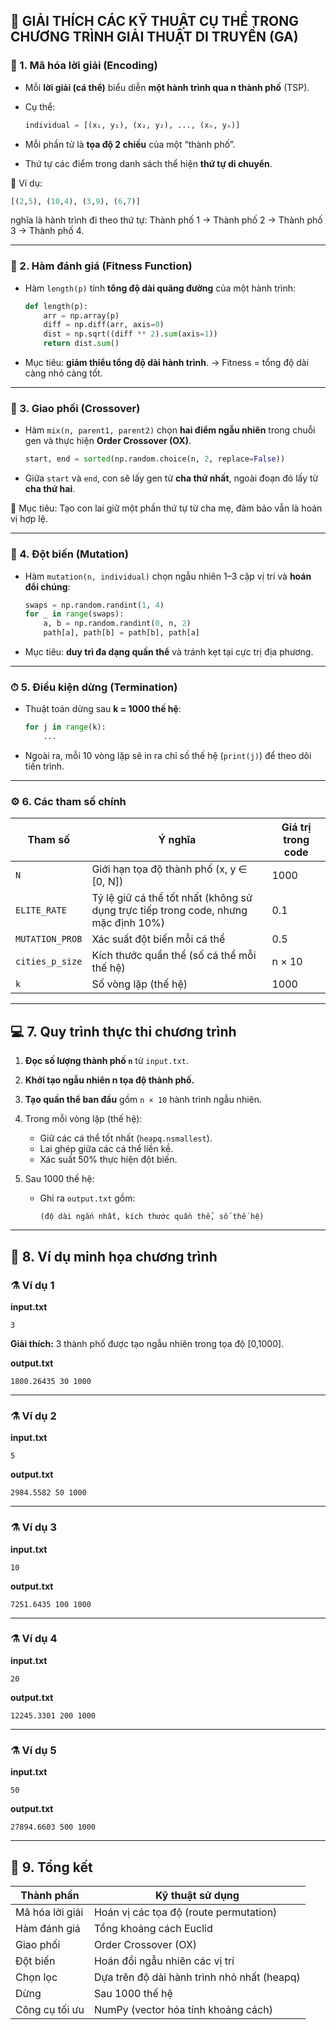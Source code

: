 ## 📄 **GIẢI THÍCH CÁC KỸ THUẬT CỤ THỂ TRONG CHƯƠNG TRÌNH GIẢI THUẬT DI TRUYỀN (GA)**

### 🧩 1. Mã hóa lời giải (Encoding)

* Mỗi **lời giải (cá thể)** biểu diễn **một hành trình qua n thành phố** (TSP).
* Cụ thể:

  ```python
  individual = [(x₁, y₁), (x₂, y₂), ..., (xₙ, yₙ)]
  ```
* Mỗi phần tử là **tọa độ 2 chiều** của một “thành phố”.
* Thứ tự các điểm trong danh sách thể hiện **thứ tự di chuyển**.

🧠 Ví dụ:

```python
[(2,5), (10,4), (3,9), (6,7)]
```

nghĩa là hành trình đi theo thứ tự:
Thành phố 1 → Thành phố 2 → Thành phố 3 → Thành phố 4.

---

### 🧮 2. Hàm đánh giá (Fitness Function)

* Hàm `length(p)` tính **tổng độ dài quãng đường** của một hành trình:

  ```python
  def length(p):
      arr = np.array(p)
      diff = np.diff(arr, axis=0)
      dist = np.sqrt((diff ** 2).sum(axis=1))
      return dist.sum()
  ```
* Mục tiêu: **giảm thiểu tổng độ dài hành trình**.
  → Fitness = tổng độ dài càng nhỏ càng tốt.

---

### 🔀 3. Giao phối (Crossover)

* Hàm `mix(n, parent1, parent2)` chọn **hai điểm ngẫu nhiên** trong chuỗi gen và thực hiện **Order Crossover (OX)**.

  ```python
  start, end = sorted(np.random.choice(n, 2, replace=False))
  ```

* Giữa `start` và `end`, con sẽ lấy gen từ **cha thứ nhất**, ngoài đoạn đó lấy từ **cha thứ hai**.

🧠 Mục tiêu:
Tạo con lai giữ một phần thứ tự từ cha mẹ, đảm bảo vẫn là hoán vị hợp lệ.

---

### 🧬 4. Đột biến (Mutation)

* Hàm `mutation(n, individual)` chọn ngẫu nhiên 1–3 cặp vị trí và **hoán đổi chúng**:

  ```python
  swaps = np.random.randint(1, 4)
  for _ in range(swaps):
      a, b = np.random.randint(0, n, 2)
      path[a], path[b] = path[b], path[a]
  ```

* Mục tiêu: **duy trì đa dạng quần thể** và tránh kẹt tại cực trị địa phương.

---

### ⏱ 5. Điều kiện dừng (Termination)

* Thuật toán dừng sau **k = 1000 thế hệ**:

  ```python
  for j in range(k):
      ...
  ```
* Ngoài ra, mỗi 10 vòng lặp sẽ in ra chỉ số thế hệ (`print(j)`) để theo dõi tiến trình.

---

### ⚙️ 6. Các tham số chính

| Tham số         | Ý nghĩa                                                                            | Giá trị trong code |
| --------------- | ---------------------------------------------------------------------------------- | ------------------ |
| `N`             | Giới hạn tọa độ thành phố (x, y ∈ [0, N])                                          | 1000               |
| `ELITE_RATE`    | Tỷ lệ giữ cá thể tốt nhất (không sử dụng trực tiếp trong code, nhưng mặc định 10%) | 0.1                |
| `MUTATION_PROB` | Xác suất đột biến mỗi cá thể                                                       | 0.5                |
| `cities_p_size` | Kích thước quần thể (số cá thể mỗi thế hệ)                                         | n × 10             |
| `k`             | Số vòng lặp (thế hệ)                                                               | 1000               |

---

## 💻 7. Quy trình thực thi chương trình

1. **Đọc số lượng thành phố `n`** từ `input.txt`.
2. **Khởi tạo ngẫu nhiên n tọa độ thành phố.**
3. **Tạo quần thể ban đầu** gồm `n × 10` hành trình ngẫu nhiên.
4. Trong mỗi vòng lặp (thế hệ):

   * Giữ các cá thể tốt nhất (`heapq.nsmallest`).
   * Lai ghép giữa các cá thể liền kề.
   * Xác suất 50% thực hiện đột biến.
5. Sau 1000 thế hệ:

   * Ghi ra `output.txt` gồm:

     ```
     (độ dài ngắn nhất, kích thước quần thể, số thế hệ)
     ```

---

## 📘 8. Ví dụ minh họa chương trình

### ⚗️ Ví dụ 1

**input.txt**

```
3
```

**Giải thích:**
3 thành phố được tạo ngẫu nhiên trong tọa độ [0,1000].

**output.txt**

```
1800.26435 30 1000
```

---

### ⚗️ Ví dụ 2

**input.txt**

```
5
```

**output.txt**

```
2984.5582 50 1000
```

---

### ⚗️ Ví dụ 3

**input.txt**

```
10
```

**output.txt**

```
7251.6435 100 1000
```

---

### ⚗️ Ví dụ 4

**input.txt**

```
20
```

**output.txt**

```
12245.3301 200 1000
```

---

### ⚗️ Ví dụ 5

**input.txt**

```
50
```

**output.txt**

```
27894.6603 500 1000
```

---

## 🧩 9. Tổng kết

| Thành phần      | Kỹ thuật sử dụng                            |
| --------------- | ------------------------------------------- |
| Mã hóa lời giải | Hoán vị các tọa độ (route permutation)      |
| Hàm đánh giá    | Tổng khoảng cách Euclid                     |
| Giao phối       | Order Crossover (OX)                        |
| Đột biến        | Hoán đổi ngẫu nhiên các vị trí              |
| Chọn lọc        | Dựa trên độ dài hành trình nhỏ nhất (heapq) |
| Dừng            | Sau 1000 thế hệ                             |
| Công cụ tối ưu  | NumPy (vector hóa tính khoảng cách)         |


